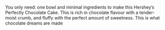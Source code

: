 You only need:
one bowl and minimal ingredients to make this Hershey’s Perfectly Chocolate Cake. 
This is rich in chocolate flavour with a tender-moist crumb, and fluffy with the perfect amount of sweetness. 
This is what chocolate dreams are made 
